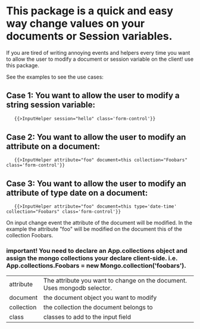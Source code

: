 # This package is a quick and easy way change values on your documents or Session variables.
 
 If you are tired of writing annoying events and helpers every 
 time you want to allow the user to  modify a document
 or session variable on the client! use this package.
 
 
 
 See the examples to see the use cases:
 
## Case 1: You want to allow the user to modify a string session variable:
 
 ```html
    {{>InputHelper session="hello" class='form-control'}}   
 ```

 
## Case 2: You want to allow the user to modify an attribute on a document:
 
 ```
    {{>InputHelper attribute="foo" document=this collection="Foobars" class='form-control'}}
 ```

## Case 3: You want to allow the user to modify an attribute of type date on a document:
  
  ```
     {{>InputHelper attribute="foo" document=this type='date-time' collection="Foobars" class='form-control'}}
  ```

 On input change event the attribute of the document will be modified. In the example the attribute "foo" will
  be modified on the document this of the collection Foobars.
 
### important! You need to declare an App.collections object and assign the mongo collections your declare client-side. i.e. App.collections.Foobars = new Mongo.collection('foobars').
 
 <table>
    <tr>
        <td>
        attribute
        </td>
        <td>
        The attribute you want to change on the document. Uses mongodb selector.
        </td>
    </tr>
   <tr>
        <td>
        document
        </td>
        <td>
        the document object you want to modify
        </td>
    </tr>
   <tr>
        <td>
        collection
        </td>
        <td>
        the collection the document belongs to
        </td>
    </tr>
   <tr>
        <td>
        class
        </td>
        <td>
        classes to add to the input field 
        </td>
    </tr>
   
   
   
 </table>
 
 
 